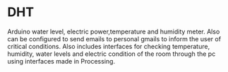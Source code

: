 # DHT
Arduino water level, electric power,temperature and humidity meter. Also can be configured to send emails to personal gmails to inform the user of critical conditions. Also includes interfaces for checking temperature, humidity, water levels and electric condition of the room through the pc using interfaces made in Processing.
